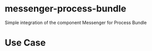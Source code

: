 messenger-process-bundle
===

Simple integration of the component Messenger for Process Bundle

# Use Case
